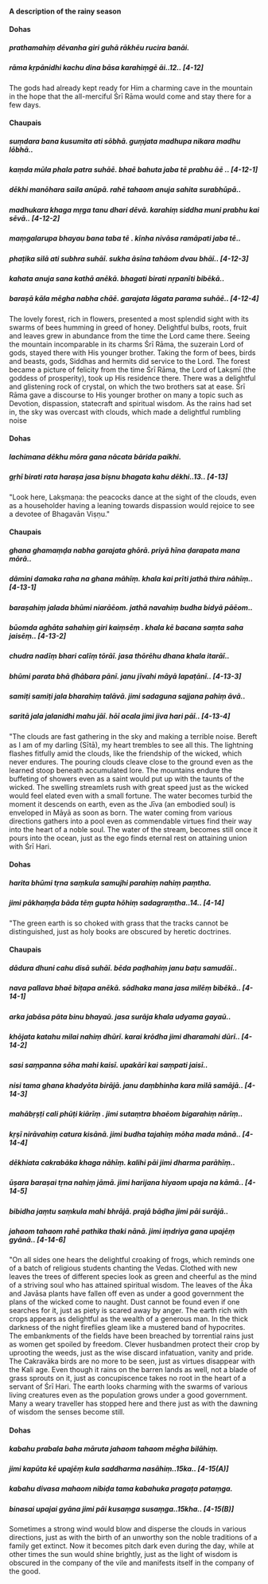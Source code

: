 #### A description of the rainy season

#### Dohas

##### prathamahiṃ dēvanha giri guhā rākhēu rucira banāi.
##### rāma kṛpānidhi kachu dina bāsa karahiṃgē āi..12.. [4-12]

The gods had already kept ready for Him a charming cave in the mountain in the hope that the all-merciful Śrī Rāma would come and stay there for a few days.

#### Chaupais

##### suṃdara bana kusumita ati sōbhā. guṃjata madhupa nikara madhu lōbhā..
##### kaṃda mūla phala patra suhāē. bhaē bahuta jaba tē prabhu āē .. [4-12-1]
##### dēkhi manōhara saila anūpā. rahē tahaom anuja sahita surabhūpā..
##### madhukara khaga mṛga tanu dhari dēvā. karahiṃ siddha muni prabhu kai sēvā.. [4-12-2]
##### maṃgalarupa bhayau bana taba tē . kīnha nivāsa ramāpati jaba tē..
##### phaṭika silā ati subhra suhāī. sukha āsīna tahāom dvau bhāī.. [4-12-3]
##### kahata anuja sana kathā anēkā. bhagati birati nṛpanīti bibēkā..
##### baraṣā kāla mēgha nabha chāē. garajata lāgata parama suhāē.. [4-12-4]

The lovely forest, rich in flowers, presented a most splendid sight with its swarms of bees humming in greed of honey. Delightful bulbs, roots, fruit and leaves grew in abundance from the time the Lord came there. Seeing the mountain incomparable in its charms Śrī Rāma, the suzerain Lord of gods, stayed there with His younger brother. Taking the form of bees, birds and beasts, gods, Siddhas and hermits did service to the Lord. The forest became a picture of felicity from the time Śrī Rāma, the Lord of Lakṣmī (the goddess of prosperity), took up His residence there. There was a delightful and glistening rock of crystal, on which the two brothers sat at ease. Śrī Rāma gave a discourse to His younger brother on many a topic such as Devotion, dispassion, statecraft and spiritual wisdom. As the rains had set in, the sky was overcast with clouds, which made a delightful rumbling noise

#### Dohas

##### lachimana dēkhu mōra gana nācata bārida paikhi.
##### gṛhī birati rata haraṣa jasa biṣnu bhagata kahu dēkhi..13.. [4-13]

"Look here, Lakṣmaṇa: the peacocks dance at the sight of the clouds, even as a householder having a leaning towards dispassion would rejoice to see a devotee of Bhagavān Viṣṇu."

#### Chaupais

##### ghana ghamaṃḍa nabha garajata ghōrā. priyā hīna ḍarapata mana mōrā..
##### dāmini damaka raha na ghana māhīṃ. khala kai prīti jathā thira nāhīṃ.. [4-13-1]
##### baraṣahiṃ jalada bhūmi niarāēom. jathā navahiṃ budha bidyā pāēom..
##### būomda aghāta sahahiṃ giri kaiṃsēṃ . khala kē bacana saṃta saha jaisēṃ.. [4-13-2]
##### chudra nadīṃ bhari calīṃ tōrāī. jasa thōrēhu dhana khala itarāī..
##### bhūmi parata bhā ḍhābara pānī. janu jīvahi māyā lapaṭānī.. [4-13-3]
##### samiṭi samiṭi jala bharahiṃ talāvā. jimi sadaguna sajjana pahiṃ āvā..
##### saritā jala jalanidhi mahu jāī. hōī acala jimi jiva hari pāī.. [4-13-4]

"The clouds are fast gathering in the sky and making a terrible noise. Bereft as I am of my darling (Sītā), my heart trembles to see all this. The lightning flashes fitfully amid the clouds, like the friendship of the wicked, which never endures. The pouring clouds cleave close to the ground even as the learned stoop beneath accumulated lore. The mountains endure the buffeting of showers even as a saint would put up with the taunts of the wicked. The swelling streamlets rush with great speed just as the wicked would feel elated even with a small fortune. The water becomes turbid the moment it descends on earth, even as the Jīva (an embodied soul) is enveloped in Māyā as soon as born. The water coming from various directions gathers into a pool even as commendable virtues find their way into the heart of a noble soul. The water of the stream, becomes still once it pours into the ocean, just as the ego finds eternal rest on attaining union with Śrī Hari.

#### Dohas

##### harita bhūmi tṛna saṃkula samujhi parahiṃ nahiṃ paṃtha.
##### jimi pākhaṃḍa bāda tēṃ gupta hōhiṃ sadagraṃtha..14.. [4-14]

"The green earth is so choked with grass that the tracks cannot be distinguished, just as holy books are obscured by heretic doctrines.

#### Chaupais

##### dādura dhuni cahu disā suhāī. bēda paḍhahiṃ janu baṭu samudāī..
##### nava pallava bhaē biṭapa anēkā. sādhaka mana jasa milēṃ bibēkā.. [4-14-1]
##### arka jabāsa pāta binu bhayaū. jasa surāja khala udyama gayaū..
##### khōjata katahu milai nahiṃ dhūrī. karai krōdha jimi dharamahi dūrī.. [4-14-2]
##### sasi saṃpanna sōha mahi kaisī. upakārī kai saṃpati jaisī..
##### nisi tama ghana khadyōta birājā. janu daṃbhinha kara milā samājā.. [4-14-3]
##### mahābṛṣṭi cali phūṭi kiārīṃ . jimi sutaṃtra bhaēom bigarahiṃ nārīṃ..
##### kṛṣī nirāvahiṃ catura kisānā. jimi budha tajahiṃ mōha mada mānā.. [4-14-4]
##### dēkhiata cakrabāka khaga nāhīṃ. kalihi pāi jimi dharma parāhīṃ..
##### ūṣara baraṣai tṛna nahiṃ jāmā. jimi harijana hiyaom upaja na kāmā.. [4-14-5]
##### bibidha jaṃtu saṃkula mahi bhrājā. prajā bāḍha jimi pāi surājā..
##### jahaom tahaom rahē pathika thaki nānā. jimi iṃdriya gana upajēṃ gyānā.. [4-14-6]

"On all sides one hears the delightful croaking of frogs, which reminds one of a batch of religious students chanting the Vedas. Clothed with new leaves the trees of different species look as green and cheerful as the mind of a striving soul who has attained spiritual wisdom. The leaves of the Āka and Javāsa plants have fallen off even as under a good government the plans of the wicked come to naught. Dust cannot be found even if one searches for it, just as piety is scared away by anger. The earth rich with crops appears as delightful as the wealth of a generous man. In the thick darkness of the night fireflies gleam like a mustered band of hypocrites. The embankments of the fields have been breached by torrential rains just as women get spoiled by freedom. Clever husbandmen protect their crop by uprooting the weeds, just as the wise discard infatuation, vanity and pride. The Cakravāka birds are no more to be seen, just as virtues disappear with the Kali age. Even though it rains on the barren lands as well, not a blade of grass sprouts on it, just as concupiscence takes no root in the heart of a servant of Śrī Hari. The earth looks charming with the swarms of various living creatures even as the population grows under a good government. Many a weary traveller has stopped here and there just as with the dawning of wisdom the senses become still.

#### Dohas

##### kabahu prabala baha māruta jahaom tahaom mēgha bilāhiṃ.
##### jimi kapūta kē upajēṃ kula saddharma nasāhiṃ..15ka.. [4-15(A)]
##### kabahu divasa mahaom nibiḍa tama kabahuka pragaṭa pataṃga.
##### binasai upajai gyāna jimi pāi kusaṃga susaṃga..15kha.. [4-15(B)]

Sometimes a strong wind would blow and disperse the clouds in various directions, just as with the birth of an unworthy son the noble traditions of a family get extinct. Now it becomes pitch dark even during the day, while at other times the sun would shine brightly, just as the light of wisdom is obscured in the company of the vile and manifests itself in the company of the good.